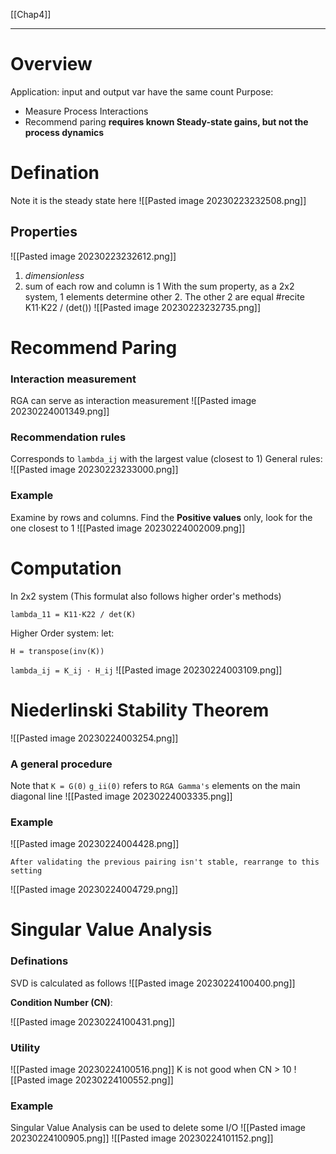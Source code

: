 [[Chap4]]
****
# Overview
Application: input and output var have the same count
Purpose:
- Measure Process Interactions
- Recommend paring
**requires known Steady-state gains, but not the process dynamics**
# Defination
Note it is the steady state here
![[Pasted image 20230223232508.png]]
## Properties
![[Pasted image 20230223232612.png]]
1. _dimensionless_
2. sum of each row and column is 1
With the sum property, as a 2x2 system, 1 elements determine other 2. The other 2 are equal
#recite K11·K22 / (det())
![[Pasted image 20230223232735.png]]
# Recommend Paring
### Interaction measurement
RGA can serve as interaction measurement
![[Pasted image 20230224001349.png]]
### Recommendation rules
Corresponds to `lambda_ij` with the largest value (closest to 1)
General rules:
![[Pasted image 20230223233000.png]]
### Example
Examine by rows and columns.
Find the **Positive values** only, look for the one closest to 1
![[Pasted image 20230224002009.png]]

# Computation
In 2x2 system
(This formulat also follows higher order's methods)
```
lambda_11 = K11·K22 / det(K)
```

Higher Order system:
let:
```
H = transpose(inv(K))
```
`lambda_ij = K_ij · H_ij`
![[Pasted image 20230224003109.png]]

# Niederlinski Stability Theorem
![[Pasted image 20230224003254.png]]
### A general procedure
Note that `K = G(0)`
`g_ii(0)` refers to `RGA Gamma's` elements on the main diagonal line
![[Pasted image 20230224003335.png]]
### Example
![[Pasted image 20230224004428.png]]
```
After validating the previous pairing isn't stable, rearrange to this setting
```
![[Pasted image 20230224004729.png]]


# Singular Value Analysis
### Definations
SVD is calculated as follows
![[Pasted image 20230224100400.png]]

**Condition Number (CN)**:

![[Pasted image 20230224100431.png]]
### Utility
![[Pasted image 20230224100516.png]]
K is not good when CN > 10
![[Pasted image 20230224100552.png]]

### Example
Singular Value Analysis can be used to delete some I/O
![[Pasted image 20230224100905.png]]
![[Pasted image 20230224101152.png]]
